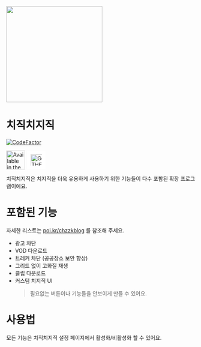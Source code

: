 <img src="https://github.com/poikr/chzzkExt/raw/main/assets/webstore_res/smallpro.png" height="256" style="aspect-ratio: 3/1; object-fit: cover;" />

# 치직치지직

[![CodeFactor](https://www.codefactor.io/repository/github/poikr/chzzkext/badge)](https://www.codefactor.io/repository/github/poikr/chzzkext)

<div style="display: flex; gap: 5px; flex-wrap: wrap;">
  <a href="https://chromewebstore.google.com/detail/%EC%B9%98%EC%A7%81%EC%B9%98%EC%A7%80%EC%A7%81-chzkchzzk/gnhkgfmbflpjnkigambjmfndopabaoaj">
    <img src="https://storage.googleapis.com/web-dev-uploads/image/WlD8wC6g8khYWPJUsQceQkhXSlv1/HRs9MPufa1J1h5glNhut.png" alt="Available in the Chrome Web Store" height="50" />
  </a>

  <a href="https://addons.mozilla.org/en-US/firefox/addon/%EC%B9%98%EC%A7%81%EC%B9%98%EC%A7%80%EC%A7%81-chzkchzzk/?utm_source=addons.mozilla.org&utm_medium=referral&utm_content=search">
    <img src="https://extensionworkshop.com/assets/img/documentation/publish/get-the-addon-178x60px.dad84b42.png" alt="Get THE ADD-ON on Firefox add-ons" height="50" style="background: white; box-sizing: border-box; padding: 10px;" />
  </a>
</div>

치직치지직은 치지직을 더욱 유용하게 사용하기 위한 기능들이 다수 포함된 확장 프로그램이에요.

# 포함된 기능

자세한 리스트는 [poi.kr/chzzkblog](https://blog.oein.kr/projects-chzkchzzk#ebc4c070caf041199a430eaba8a7c1a5) 를 참조해 주세요.

- 광고 차단
- VOD 다운로드
- 트레커 차단 (공공장소 보안 향상)
- 그리드 없이 고화질 재생
- 클립 다운로드
- 커스텀 치지직 UI
  > 필요없는 버튼이나 기능들을 안보이게 만들 수 있어요.

# 사용법

모든 기능은 치직치지직 설정 페이지에서 활성화/비활성화 할 수 있어요.
